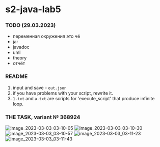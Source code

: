 # s2-java-lab5
### TODO (29.03.2023)
- переменная окружения это чё
- jar
- javadoc
- uml
- theory
- отчёт

### README
1. input and save - ```out.json```
2. if you have problems with your script, rewrite it.
3. ```1.txt``` and ```a.txt``` are scripts for 'execute_script' that produce infinite loop.


### THE TASK, variant № 368924
![image_2023-03-03_03-10-05](https://user-images.githubusercontent.com/76934492/222596915-6bddce9c-11f7-497c-b1f0-fddf5785c642.png)
![image_2023-03-03_03-10-30](https://user-images.githubusercontent.com/76934492/222596980-795d7b3f-31c9-4d57-aab5-f86882532c30.png)
![image_2023-03-03_03-10-57](https://user-images.githubusercontent.com/76934492/222597036-e975331d-c2c4-45f5-917f-a18798891a22.png)
![image_2023-03-03_03-11-23](https://user-images.githubusercontent.com/76934492/222597057-3885029f-6fcc-4104-82e4-ef9a401ab760.png)
![image_2023-03-03_03-11-43](https://user-images.githubusercontent.com/76934492/222597076-b61eb731-655b-4613-99f5-b7a53c536173.png)
